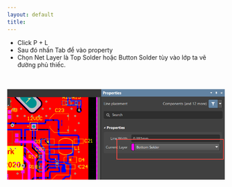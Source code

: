 ```yaml
---
layout: default
title: 
---
```


- Click P + L
- Sau đó nhấn Tab để vào property
- Chọn Net Layer là Top Solder hoặc Button Solder tùy vào lớp ta vẽ đường phủ thiếc.

<br>  
<br>  
<img src="/docs/Picture/Altium/PhuThiec.png" alt="Flowers in Chania" > 
